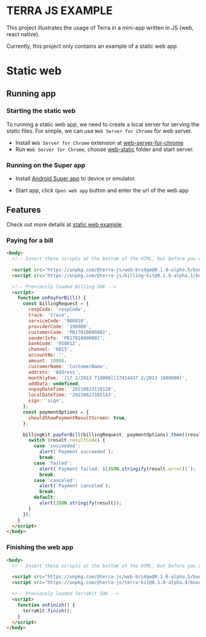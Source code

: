 # TERRA JS EXAMPLE

This project illustrates the usage of Terra in a mini-app written in JS (web, react native).

Currently, this project only contains an example of a static web app.

# Static web

## Running app

### Starting the static web

To running a static web app, we need to create a local server for serving the static files. For simple, we can use `Web Server for Chrome` for web server.

- Install `Web Server for Chrome` extension at [web-server-for-chrome](https://chrome.google.com/webstore/detail/web-server-for-chrome/ofhbbkphhbklhfoeikjpcbhemlocgigb)
- Run `Web Server for Chrome`, choose [web-static](/js-apps/static-web) folder and start server.

### Running on the Super app

- Install [Android Super app](https://drive.google.com/file/d/1watzNg0e-69CMGBDskevyFdhGCpEhWnF/view?usp=sharing) to device or emulator.

- Start app, click `Open web app` button and enter the url of the web app

## Features

Check out more details at [static web example](/js-apps/static-web/index.html).

### Paying for a bill

```html
<body>
  <!-- Insert these scripts at the bottom of the HTML, but before you use BillingKit -->

  <script src="https://unpkg.com/@terra-js/web-bridge@0.1.0-alpha.5/bundle/web-bridge.js"></script>
  <script src="https://unpkg.com/@terra-js/billing-kit@0.1.0-alpha.1/bundle/billing-kit.js"></script>

  <!-- Previously loaded Billing SDK -->
  <script>
    function onPayForBill() {
      const billingRequest = {
        respCode: 'respCode',
        trace: 'trace',
        serviceCode: '000010',
        providerCode: '196000',
        customerCode: 'PB17010000002',
        senderInfo: 'PB17010000002',
        bankCode: '950012',
        channel: '6015',
        accountNo: '',
        amount: 10000,
        customerName: 'CustomerName',
        address: 'Address',
        monthlyFee: '[17 2/2013 719000][17414437 2/2013 1000000]',
        addData: undefined,
        vnpayDateTime: '20210623110126',
        localDateTime: '20210623105143',
        sign: 'sign',
      };
      const paymentOptions = {
        shouldShowPaymentResultScreen: true,
      };

      billingKit.payForBill(billingRequest, paymentOptions).then((result) => {
        switch (result.resultCode) {
          case 'succeeded':
            alert(`Payment succeeded`);
            break;
          case 'failed':
            alert(`Payment failed: ${JSON.stringify(result.error)}`);
            break;
          case 'canceled':
            alert(`Payment canceled`);
            break;
          default:
            alert(JSON.stringify(result));
        }
      });
    }
  </script>
</body>
```

### Finishing the web app

```html
<body>
  <!-- Insert these scripts at the bottom of the HTML, but before you use TerraKit -->

  <script src="https://unpkg.com/@terra-js/web-bridge@0.1.0-alpha.5/bundle/web-bridge.js"></script>
  <script src="https://unpkg.com/@terra-js/terra-kit@0.1.0-alpha.4/bundle/terra.js"></script>

  <!-- Previously loaded TerraKit SDK -->
  <script>
    function onFinish() {
      terraKit.finish();
    }
  </script>
</body>
```
